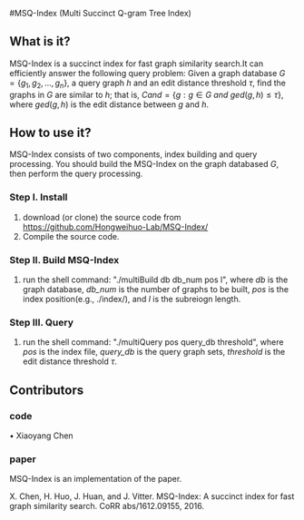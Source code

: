 #MSQ-Index (Multi Succinct Q-gram Tree Index)

## What is it?
MSQ-Index is a succinct index for fast graph similarity search.It can efficiently answer the following query problem: Given a graph database $G =\{g_1 ,g_2, \dots$$, g_n\}$, a query graph $h$ and an edit distance threshold $\tau$, find the graphs in $G$ are similar to $h$; that is, $Cand = \{g: g \in G \ and \ ged(g, h) \leq \tau\}$, where $ged(g, h)$ is the edit distance between $g$ and $h$.
	 
## How to use it?
   MSQ-Index consists of two components, index building and query processing. You should build the MSQ-Index on the graph databased $G$, then perform the query processing. 
### Step I. Install
   1. download (or clone) the source code from https://github.com/Hongweihuo-Lab/MSQ-Index/
   2. Compile the source code. 
### Step II. Build MSQ-Index 
   1. run the shell command: "./multiBuild db db_num pos l", where *db* is the graph database, *db_num* is the number of graphs to be built, *pos* is the index position(e.g., ./index/), and *l* is the subreiogn length. 
### Step III. Query 
   1. run the shell command: "./multiQuery pos query_db threshold", where *pos* is the index file, *query_db* is the query graph sets, *threshold* is the edit distance threshold $\tau$. 

## Contributors
### code
•	Xiaoyang Chen 
### paper
MSQ-Index is an implementation of the paper.

X. Chen, H. Huo, J. Huan, and J. Vitter. MSQ-Index: A succinct index for fast graph similarity search. CoRR abs/1612.09155, 2016.

